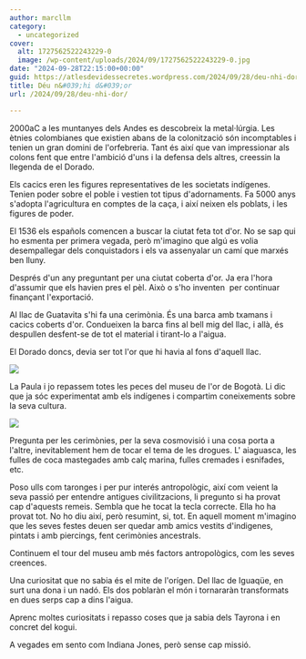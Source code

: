 ```yaml
---
author: marcllm
category:
  - uncategorized
cover:
  alt: 1727562522243229-0
  image: /wp-content/uploads/2024/09/1727562522243229-0.jpg
date: "2024-09-28T22:15:00+00:00"
guid: https://atlesdevidessecretes.wordpress.com/2024/09/28/deu-nhi-dor/
title: Déu n&#039;hi d&#039;or
url: /2024/09/28/deu-nhi-dor/

---
```

2000aC a les muntanyes dels Andes es descobreix la metal·lúrgia. Les ètnies colombianes que existien abans de la colonització són incomptables i tenien un gran domini de l'orfebreria. Tant és així que van impressionar als colons fent que entre l'ambició d'uns i la defensa dels altres, creessin la llegenda de el Dorado.



Els cacics eren les figures representatives de les societats indígenes. Tenien poder sobre el poble i vestien tot tipus d'adornaments. Fa 5000 anys s'adopta l'agricultura en comptes de la caça, i així neixen els poblats, i les figures de poder.



El 1536 els españols comencen a buscar la ciutat feta tot d'or. No se sap qui ho esmenta per primera vegada, però m'imagino que algú es volia desempallegar dels conquistadors i els va assenyalar un camí que marxés ben lluny.



Després d'un any preguntant per una ciutat coberta d'or. Ja era l'hora d'assumir que els havien pres el pèl. Això o s'ho inventen  per continuar finançant l'exportació.



Al llac de Guatavita s'hi fa una cerimònia. És una barca amb txamans i cacics coberts d'or. Condueixen la barca fins al bell mig del llac, i allà, és despullen desfent-se de tot el material i tirant-lo a l'aigua.



El Dorado doncs, devia ser tot l'or que hi havia al fons d'aquell llac.



[![](https://blogger.googleusercontent.com/img/a/AVvXsEg4TWOgA9ZXnl1xaMb3dBTWazzS-5l_N7hIa6_BmpoUO2SWAvw-OU4GELQt8s6AitEzQs96NyFK6k8fKnsok7JHU5kzhUVH3JYhfq0YAxqk0YGu1QAJ-D4zSSXJ0SFtkIeQDobOzSese2r9s1iGhlpxviKiMM5qgh9ikf2csZj8wEj3vYTWQ0mwHvDOUaWs)](https://blogger.googleusercontent.com/img/a/AVvXsEg4TWOgA9ZXnl1xaMb3dBTWazzS-5l_N7hIa6_BmpoUO2SWAvw-OU4GELQt8s6AitEzQs96NyFK6k8fKnsok7JHU5kzhUVH3JYhfq0YAxqk0YGu1QAJ-D4zSSXJ0SFtkIeQDobOzSese2r9s1iGhlpxviKiMM5qgh9ikf2csZj8wEj3vYTWQ0mwHvDOUaWs)



La Paula i jo repassem totes les peces del museu de l'or de Bogotà. Li dic que ja sóc experimentat amb els indígenes i compartim coneixements sobre la seva cultura.

[![](https://blogger.googleusercontent.com/img/a/AVvXsEilgVeDMdE9PnXveZSHtJof5lZQkEGOZxN8MXVdjMr-uF1xjfXIwcb9_Cyryqn1PfcLhFRoUsAHEXngPx7fZyxoOmb2TmC9p4YlvMlh5vZoH7rwPB3YC_tDMwh6wVv9QnbziXhEPpj88pTvtd4wCaK0h38gDbRxl5ZuASt6_u-hRPC5Wy6S9qPxj_kTaV8p)](https://blogger.googleusercontent.com/img/a/AVvXsEilgVeDMdE9PnXveZSHtJof5lZQkEGOZxN8MXVdjMr-uF1xjfXIwcb9_Cyryqn1PfcLhFRoUsAHEXngPx7fZyxoOmb2TmC9p4YlvMlh5vZoH7rwPB3YC_tDMwh6wVv9QnbziXhEPpj88pTvtd4wCaK0h38gDbRxl5ZuASt6_u-hRPC5Wy6S9qPxj_kTaV8p)



Pregunta per les cerimònies, per la seva cosmovisió i una cosa porta a l'altre, inevitablement hem de tocar el tema de les drogues. L' aiaguasca, les fulles de coca mastegades amb calç marina, fulles cremades i esnifades, etc.



Poso ulls com taronges i per pur interés antropològic, així com veient la seva passió per entendre antigues civilitzacions, li pregunto si ha provat cap d'aquests remeis. Sembla que he tocat la tecla correcte. Ella ho ha provat tot. No ho diu així, però resumint, si, tot. En aquell moment m'imagino que les seves festes deuen ser quedar amb amics vestits d'indigenes, pintats i amb piercings, fent cerimònies ancestrals.



Continuem el tour del museu amb més factors antropològics, com les seves creences.



Una curiositat que no sabia és el mite de l'orígen. Del llac de Iguaqüe, en surt una dona i un nadó. Els dos poblaràn el món i tornararàn transformats en dues serps cap a dins l'aigua.



Aprenc moltes curiositats i repasso coses que ja sabia dels Tayrona i en concret del kogui.



A vegades em sento com Indiana Jones, però sense cap missió.
